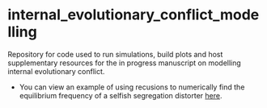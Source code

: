 # internal_evolutionary_conflict_modelling
Repository for code used to run simulations, build plots and host supplementary resources for the in progress manuscript on modelling internal evolutionary conflict.

- You can view an example of using recusions to numerically find the equilibrium frequency of a selfish segregation distorter [here](https://tomkeaney.github.io/internal_evolutionary_conflict_modelling/).
